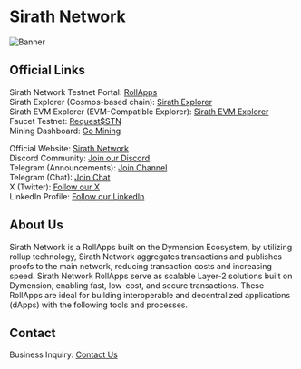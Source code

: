 # Sirath Network

![Banner](https://i.imgur.com/lo75FbC.png)

## Official Links

Sirath Network Testnet Portal: [RollApps](https://playground.dymension.xyz/rollapps/sirathnetwork_6660-1/token) \
Sirath Explorer (Cosmos-based chain): [Sirath Explorer](https://explorer.sirath.network/sirath) \
Sirath EVM Explorer (EVM-Compatible Explorer): [Sirath EVM Explorer](https://evm-explorer.sirath.network) \
Faucet Testnet: [Request$STN](https://faucet.sirath.network) \
Mining Dashboard: [Go Mining](https://mining.sirath.network)

Official Website: [Sirath Network](https://sirath.network/) \
Discord Community: [Join our Discord](https://discord.gg/4xY6PYdjhz) \
Telegram (Announcements): [Join Channel](https://t.me/SirathNetworkNews) \
Telegram (Chat): [Join Chat](https://t.me/SirathNetwork) \
X (Twitter): [Follow our X](https://x.com/SirathNetwork) \
LinkedIn Profile: [Follow our LinkedIn](https://www.linkedin.com/company/sirathnetwork)

## About Us
Sirath Network is a RollApps built on the Dymension Ecosystem, by utilizing rollup technology, Sirath Network aggregates transactions and publishes proofs to the main network, reducing transaction costs and increasing speed. Sirath Network RollApps serve as scalable Layer-2 solutions built on Dymension, enabling fast, low-cost, and secure transactions. These RollApps are ideal for building interoperable and decentralized applications (dApps) with the following tools and processes.

## Contact
Business Inquiry: [Contact Us](https://sirath.network/contact)

